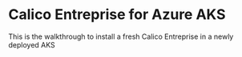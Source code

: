 # Calico Entreprise for Azure AKS
This is the walkthrough to install a fresh Calico Entreprise in a newly deployed AKS

